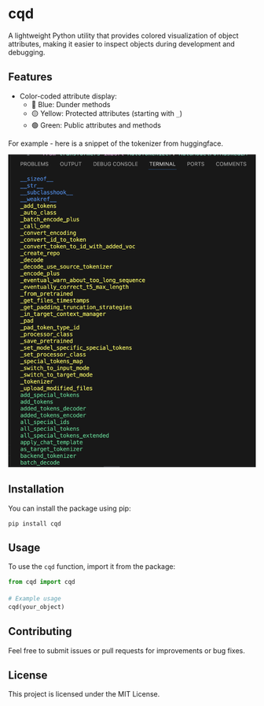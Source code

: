 # cqd

A lightweight Python utility that provides colored visualization of object attributes, making it easier to inspect objects during development and debugging.

## Features

- Color-coded attribute display:
  - 🔵 Blue: Dunder methods
  - 🟡 Yellow: Protected attributes (starting with `_`)
  - 🟢 Green: Public attributes and methods


For example - here is a snippet of the tokenizer from huggingface. 

![alt text](assets/example.png)


## Installation

You can install the package using pip:

```
pip install cqd
```

## Usage

To use the `cqd` function, import it from the package:

```python
from cqd import cqd

# Example usage
cqd(your_object)
```

## Contributing

Feel free to submit issues or pull requests for improvements or bug fixes.

## License

This project is licensed under the MIT License.
